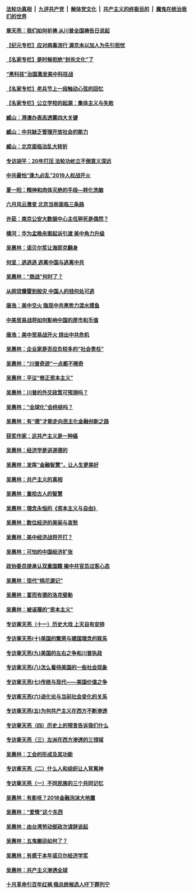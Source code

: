 

####  [法轮功真相](../../../../basic/blob/master/README.md?t=06240331) &nbsp;|&nbsp; [九评共产党](../../../../9ping.md/blob/master/README.md?t=06240331) &nbsp;|&nbsp; [解体党文化](../../../../jtdwh.md/blob/master/README.md?t=06240331)  &nbsp;|&nbsp; [共产主义的终极目的](../../../../gczydzjmd.md/blob/master/README.md?t=06240331) &nbsp;|&nbsp; [魔鬼在统治我们的世界](../../../../mgztzwmdsj.md/blob/master/README.md?t=06240331) 

#### [章天亮：我们如何祈祷 从川普全国祷告日说起](../pages/nsc423/n11944627.md?t=06240331) 

#### [【纪元专栏】应对病毒流行 渥京未以加人为先引担忧](../pages/nsc423/n11875714.md?t=06240331) 

#### [【名家专栏】是时候拒绝“封杀文化”了](../pages/nsc423/n11814093.md?t=06240331) 

#### [“黑科技”治国激发美中科技战](../pages/nsc423/n11638056.md?t=06240331) 

#### [【名家专栏】老兵节上一段触动心弦的回忆](../pages/nsc423/n11646016.md?t=06240331) 

#### [【名家专栏】公立学校的起源：集体主义与失败](../pages/nsc423/n11601833.md?t=06240331) 

#### [臧山：港澳办表态透露四大关键](../pages/nsc423/n11421628.md?t=06240331) 

#### [臧山：中共缺乏管理开放社会的能力](../pages/nsc423/n11407457.md?t=06240331) 

#### [臧山：北京面临治乱大转折](../pages/nsc423/n11406895.md?t=06240331) 

#### [专访胡平：20年打压 法轮功屹立不倒意义深远](../pages/nsc423/n11398800.md?t=06240331) 

#### [中共最怕“逢九必乱”2019人权战开火](../pages/nsc423/n11385248.md?t=06240331) 

#### [夏一阳：精神和肉体灭绝的手段—转化洗脑](../pages/nsc423/n11368250.md?t=06240331) 

#### [六月风云激变 北京当局面临三条路](../pages/nsc423/n11313668.md?t=06240331) 

#### [许茹：南京公安大数据中心主任猝死是偶然？](../pages/nsc423/n11064744.md?t=06240331) 

#### [横河：华为孟晚舟案起诉引渡 美中角力升级](../pages/nsc423/n11027230.md?t=06240331) 

#### [吴惠林：诺贝尔奖让海耶克翻身](../pages/nsc423/n10890049.md?t=06240331) 

#### [何坚：逃逃逃 逃离中国与逃离中共](../pages/nsc423/n10592891.md?t=06240331) 

#### [吴惠林：“商战”何时了？](../pages/nsc423/n10573558.md?t=06240331) 

#### [从网贷爆雷到股灾 中国人的钱何处可逃](../pages/nsc423/n10572800.md?t=06240331) 

#### [唐浩：美中交火 隐现中共黑势力混水摸鱼](../pages/nsc423/n10544040.md?t=06240331) 

#### [中美贸易战将如何影响中国的房市和币值](../pages/nsc423/n10543697.md?t=06240331) 

#### [唐浩：美中贸易战开火 烧出中共危机](../pages/nsc423/n10540126.md?t=06240331) 

#### [吴惠林：企业家是否应负较多的“社会责任”](../pages/nsc423/n10535022.md?t=06240331) 

#### [吴惠林：“川普奇迹”一点都不稀奇](../pages/nsc423/n10512808.md?t=06240331) 

#### [吴惠林：平议“修正资本主义”](../pages/nsc423/n10495724.md?t=06240331) 

#### [吴惠林：川普的外交政策可预测吗？](../pages/nsc423/n10462387.md?t=06240331) 

#### [吴惠林：“全球化”会终结吗？](../pages/nsc423/n10452838.md?t=06240331) 

#### [吴惠林：有“德”才能走向民主化金融创新之路](../pages/nsc423/n10432292.md?t=06240331) 

#### [获奖作家：这共产主义是一种癌](../pages/nsc423/n10431541.md?t=06240331) 

#### [吴惠林：经济学是讲道德的](../pages/nsc423/n10398014.md?t=06240331) 

#### [吴惠林：发挥“金融智慧”，让人生更美好](../pages/nsc423/n10375019.md?t=06240331) 

#### [吴惠林：共产主义的真相](../pages/nsc423/n10351394.md?t=06240331) 

#### [吴惠林：重拾古人的智慧](../pages/nsc423/n10337691.md?t=06240331) 

#### [吴惠林：理念永恒的《资本主义与自由》](../pages/nsc423/n10316274.md?t=06240331) 

#### [吴惠林：数位经济的美丽与哀愁](../pages/nsc423/n10292946.md?t=06240331) 

#### [吴惠林：美中经济战将开打？](../pages/nsc423/n10258825.md?t=06240331) 

#### [吴惠林：可怕的中国经济扩张](../pages/nsc423/n10219147.md?t=06240331) 

#### [政协委员提承认双重国籍 揭中共官员过客心态](../pages/nsc423/n10208809.md?t=06240331) 

#### [吴惠林：现代“桃花源记”](../pages/nsc423/n10185234.md?t=06240331) 

#### [吴惠林：富而有德的洛克斐勒](../pages/nsc423/n10142264.md?t=06240331) 

#### [吴惠林：被诬蔑的“资本主义”](../pages/nsc423/n10124816.md?t=06240331) 

#### [专访章天亮（十一）历史大戏 上天自有安排](../pages/nsc423/n10094905.md?t=06240331) 

#### [专访章天亮(十)美国的繁荣与建国理念的联系](../pages/nsc423/n10094899.md?t=06240331) 

#### [专访章天亮(九)美国的左右之争和川普执政](../pages/nsc423/n10094889.md?t=06240331) 

#### [专访章天亮(八)怎么看待美国的一些社会现象](../pages/nsc423/n10094857.md?t=06240331) 

#### [专访章天亮(七)传统与现代——美国价值之争](../pages/nsc423/n10093140.md?t=06240331) 

#### [专访章天亮(六)进化论与当前社会变化的关系](../pages/nsc423/n10092036.md?t=06240331) 

#### [专访章天亮(五)为何共产主义在西方不断渗透](../pages/nsc423/n10083620.md?t=06240331) 

#### [专访章天亮（四）历史上的预言告诉我们什么](../pages/nsc423/n10083606.md?t=06240331) 

#### [专访章天亮（三）左派在西方渗透的三领域](../pages/nsc423/n10081115.md?t=06240331) 

#### [吴惠林：工会的形成及其功能](../pages/nsc423/n10080633.md?t=06240331) 

#### [专访章天亮（二）什么人和组织让人背离神](../pages/nsc423/n10076637.md?t=06240331) 

#### [专访章天亮（一）不同民族的三个共同记忆](../pages/nsc423/n10074188.md?t=06240331) 

#### [吴惠林：有影呒？2018金融泡沫大地震](../pages/nsc423/n10040534.md?t=06240331) 

#### [吴惠林：“爱情”这个东西](../pages/nsc423/n10019423.md?t=06240331) 

#### [吴惠林：由台湾劳动部政次请辞说起](../pages/nsc423/n9979679.md?t=06240331) 

#### [吴惠林：五鬼搬运如何了？](../pages/nsc423/n9925338.md?t=06240331) 

#### [吴惠林：有感于本年诺贝尔经济学奖](../pages/nsc423/n9871883.md?t=06240331) 

#### [吴惠林：共产主义渗透全球](../pages/nsc423/n9812748.md?t=06240331) 

#### [十月革命引百年红祸 俄总统候选人吁下葬列宁](../pages/nsc423/n9810182.md?t=06240331) 

